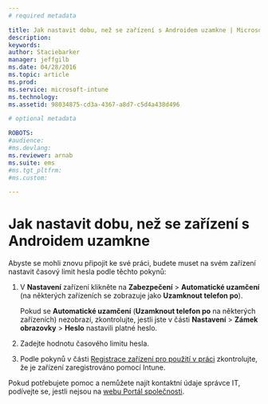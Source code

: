 ```yaml
---
# required metadata

title: Jak nastavit dobu, než se zařízení s Androidem uzamkne | Microsoft Intune
description:
keywords:
author: Staciebarker
manager: jeffgilb
ms.date: 04/28/2016
ms.topic: article
ms.prod:
ms.service: microsoft-intune
ms.technology:
ms.assetid: 98034875-cd3a-4367-a8d7-c5d4a438d496

# optional metadata

ROBOTS:
#audience:
#ms.devlang:
ms.reviewer: arnab
ms.suite: ems
#ms.tgt_pltfrm:
#ms.custom:

---
```


# Jak nastavit dobu, než se zařízení s Androidem uzamkne
Abyste se mohli znovu připojit ke své práci, budete muset na svém zařízení nastavit časový limit hesla podle těchto pokynů:

1.  V **Nastavení** zařízení klikněte na **Zabezpečení** &gt; **Automatické uzamčení** (na některých zařízeních se zobrazuje jako **Uzamknout telefon po**).

    Pokud se **Automatické uzamčení** (**Uzamknout telefon po** na některých zařízeních) nezobrazí, zkontrolujte, jestli jste v části **Nastavení** &gt; **Zámek obrazovky** &gt; **Heslo** nastavili platné heslo.

2.  Zadejte hodnotu časového limitu hesla.

3.  Podle pokynů v části [Registrace zařízení pro použití v práci](http://go.microsoft.com/fwlink/?LinkId=519071) zkontrolujte, že je zařízení zaregistrováno pomocí Intune.

Pokud potřebujete pomoc a nemůžete najít kontaktní údaje správce IT, podívejte se, jestli nejsou na [webu Portál společnosti](http://portal.manage.microsoft.com).

<!--HONumber=Jun16_HO1-->


